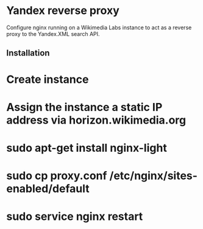 Yandex reverse proxy
====================

Configure nginx running on a Wikimedia Labs instance to act as a reverse proxy
to the Yandex.XML search API.

Installation
------------

# Create instance
# Assign the instance a static IP address via horizon.wikimedia.org
# sudo apt-get install nginx-light
# sudo cp proxy.conf /etc/nginx/sites-enabled/default
# sudo service nginx restart
